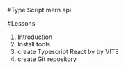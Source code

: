 #Type Script mern api

#Lessons

1. Introduction
2. Install tools
3. create Typescript React by by VITE
4. create Git repository
